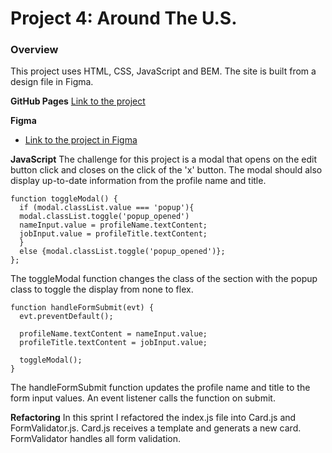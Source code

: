 # Project 4: Around The U.S.

### Overview
This project uses HTML, CSS, JavaScript and BEM. The site is built from a design file in Figma. 

**GitHub Pages**
[Link to the project](https://edisonsc.github.io/web_project_4/)


**Figma**

* [Link to the project in Figma](https://www.figma.com/file/SurN1jaeEQIhuZEDMhmWWf/Sprint-4-Around-The-U.S.-desktop-mobile?node-id=0%3A1)

**JavaScript**
The challenge for this project is a modal that opens on the edit button click and closes on the click of the 'x' button. The modal should also display up-to-date information from the profile name and title. 

```
function toggleModal() {
  if (modal.classList.value === 'popup'){
  modal.classList.toggle('popup_opened')
  nameInput.value = profileName.textContent;
  jobInput.value = profileTitle.textContent; 
  }
  else {modal.classList.toggle('popup_opened')};
};
```

The toggleModal function changes the class of the section with the popup class to toggle the display from none to flex. 

```
function handleFormSubmit(evt) {
  evt.preventDefault();

  profileName.textContent = nameInput.value;
  profileTitle.textContent = jobInput.value;

  toggleModal();
}
```

The handleFormSubmit function updates the profile name and title to the form input values. An event listener calls the function on submit. 

**Refactoring**
In this sprint I refactored the index.js file into Card.js and FormValidator.js. Card.js receives a template and generats a new card. FormValidator handles all form validation. 
